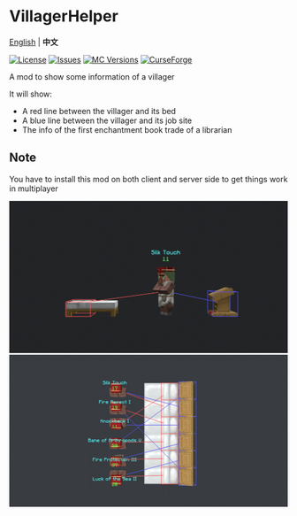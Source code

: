 # VillagerHelper

[English](https://github.com/Ivan-1F/VillagerHelper/blob/1.15.2/README.md) | **中文**

[![License](https://img.shields.io/github/license/Ivan-1F/villagerhelper.svg)](http://www.gnu.org/licenses/gpl-3.0.html)
[![Issues](https://img.shields.io/github/issues/Ivan-1F/villagerhelper.svg)](https://github.com/Ivan-1F/VillagerHelper/issues)
[![MC Versions](https://cf.way2muchnoise.eu/versions/For%20MC_437795_all.svg)](https://www.curseforge.com/minecraft/mc-mods/villagerhelper)
[![CurseForge](http://cf.way2muchnoise.eu/full_437795_downloads.svg)](https://www.curseforge.com/minecraft/mc-mods/villagerhelper)

A mod to show some information of a villager

It will show:

 - A red line between the villager and its bed
 - A blue line between the villager and its job site
 - The info of the first enchantment book trade of a librarian
 
## Note

You have to install this mod on both client and server side to get things work in multiplayer

![screenshot1](https://raw.githubusercontent.com/Ivan-1F/VillagerHelper/1.15.2/screenshot1.png)
![screenshot2](https://raw.githubusercontent.com/Ivan-1F/VillagerHelper/1.15.2/screenshot2.png)
